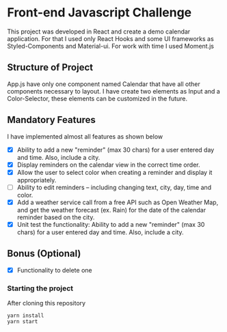 # Front-end Javascript Challenge
This project was developed in React and create a demo calendar application. For that I used only React Hooks and some UI frameworks as Styled-Components and Material-ui. For work with time I used Moment.js

## Structure of Project
App.js have only one component named Calendar that have all other components necessary to layout. I have create two elements as Input and a Color-Selector, these elements can be customized in the future.

## Mandatory Features
I have implemented almost all features as shown below
- [x] Ability to add a new "reminder" (max 30 chars) for a user entered day and time. Also,
include a city.
- [x] Display reminders on the calendar view in the correct time order.
- [x] Allow the user to select color when creating a reminder and display it appropriately.
- [ ] Ability to edit reminders – including changing text, city, day, time and color.
- [X] Add a weather service call from a free API such as Open Weather Map, and get the
weather forecast (ex. Rain) for the date of the calendar reminder based on the city.
- [X] Unit test the functionality: Ability to add a new "reminder" (max 30 chars) for a user
entered day and time. Also, include a city.

## Bonus (Optional)
- [X] Functionality to delete one

### Starting the project
After cloning this repository

```
yarn install
yarn start
```